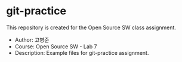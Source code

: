 # git-practice

This repository is created for the Open Source SW class assignment.

- Author: 고병준
- Course: Open Source SW - Lab 7
- Description: Example files for git-practice assignment.
